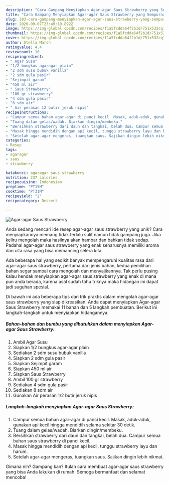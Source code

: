 ```yaml
---
description: "Cara Gampang Menyiapkan Agar-agar Saus Strawberry yang Sempurna"
title: "Cara Gampang Menyiapkan Agar-agar Saus Strawberry yang Sempurna"
slug: 383-cara-gampang-menyiapkan-agar-agar-saus-strawberry-yang-sempurna
date: 2020-09-07T23:49:10.892Z
image: https://img-global.cpcdn.com/recipes/f1a5fcdda64f2b1d/751x532cq70/agar-agar-saus-strawberry-foto-resep-utama.jpg
thumbnail: https://img-global.cpcdn.com/recipes/f1a5fcdda64f2b1d/751x532cq70/agar-agar-saus-strawberry-foto-resep-utama.jpg
cover: https://img-global.cpcdn.com/recipes/f1a5fcdda64f2b1d/751x532cq70/agar-agar-saus-strawberry-foto-resep-utama.jpg
author: Stella Marsh
ratingvalue: 4.4
reviewcount: 10
recipeingredient:
- " Agar Susu"
- "1/2 bungkus agaragar plain"
- "2 sdm susu bubuk vanilla"
- "2 sdm gula pasir"
- "Sejimpit garam"
- "450 ml air"
- " Saus Strawberry"
- "100 gr strawberry"
- "4 sdm gula pasir"
- "8 sdm air"
- " Air perasan 12 butir jeruk nipis"
recipeinstructions:
- "Campur semua bahan agar-agar di panci kecil. Masak, aduk-aduk, gunakan api kecil hingga mendidih selama sekitar 30 detik."
- "Tuang dalam gelas/wadah. Biarkan dingin/membeku."
- "Bersihkan strawberry dari daun dan tangkai, belah dua. Campur semua bahan saus strawberry di panci kecil."
- "Masak hingga mendidih dengan api kecil, tunggu strawberry layu dan harum."
- "Setelah agar-agar mengeras, tuangkan saus. Sajikan dingin lebih nikmat."
categories:
- Resep
tags:
- agaragar
- saus
- strawberry

katakunci: agaragar saus strawberry 
nutrition: 237 calories
recipecuisine: Indonesian
preptime: "PT15M"
cooktime: "PT31M"
recipeyield: "2"
recipecategory: Dessert

---
```



![Agar-agar Saus Strawberry](https://img-global.cpcdn.com/recipes/f1a5fcdda64f2b1d/751x532cq70/agar-agar-saus-strawberry-foto-resep-utama.jpg)

Anda sedang mencari ide resep agar-agar saus strawberry yang unik? Cara menyiapkannya memang tidak terlalu sulit namun tidak gampang juga. Jika keliru mengolah maka hasilnya akan hambar dan bahkan tidak sedap. Padahal agar-agar saus strawberry yang enak seharusnya memiliki aroma dan cita rasa yang bisa memancing selera kita.



Ada beberapa hal yang sedikit banyak mempengaruhi kualitas rasa dari agar-agar saus strawberry, pertama dari jenis bahan, kedua pemilihan bahan segar sampai cara mengolah dan menyajikannya. Tak perlu pusing kalau hendak menyiapkan agar-agar saus strawberry yang enak di mana pun anda berada, karena asal sudah tahu triknya maka hidangan ini dapat jadi suguhan spesial.


Di bawah ini ada beberapa tips dan trik praktis dalam mengolah agar-agar saus strawberry yang siap dikreasikan. Anda dapat menyiapkan Agar-agar Saus Strawberry memakai 11 bahan dan 5 langkah pembuatan. Berikut ini langkah-langkah untuk menyiapkan hidangannya.

<!--inarticleads1-->

##### Bahan-bahan dan bumbu yang dibutuhkan dalam menyiapkan Agar-agar Saus Strawberry:

1. Ambil  Agar Susu
1. Siapkan 1/2 bungkus agar-agar plain
1. Sediakan 2 sdm susu bubuk vanilla
1. Siapkan 2 sdm gula pasir
1. Siapkan Sejimpit garam
1. Siapkan 450 ml air
1. Siapkan  Saus Strawberry
1. Ambil 100 gr strawberry
1. Sediakan 4 sdm gula pasir
1. Sediakan 8 sdm air
1. Gunakan  Air perasan 1/2 butir jeruk nipis




<!--inarticleads2-->

##### Langkah-langkah menyiapkan Agar-agar Saus Strawberry:

1. Campur semua bahan agar-agar di panci kecil. Masak, aduk-aduk, gunakan api kecil hingga mendidih selama sekitar 30 detik.
1. Tuang dalam gelas/wadah. Biarkan dingin/membeku.
1. Bersihkan strawberry dari daun dan tangkai, belah dua. Campur semua bahan saus strawberry di panci kecil.
1. Masak hingga mendidih dengan api kecil, tunggu strawberry layu dan harum.
1. Setelah agar-agar mengeras, tuangkan saus. Sajikan dingin lebih nikmat.




Gimana nih? Gampang kan? Itulah cara membuat agar-agar saus strawberry yang bisa Anda lakukan di rumah. Semoga bermanfaat dan selamat mencoba!
